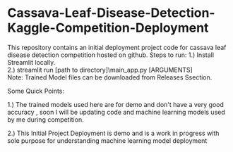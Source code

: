 # Cassava-Leaf-Disease-Detection-Kaggle-Competition-Deployment
This repository contains an initial deployment project code for cassava leaf disease detection competition hosted on github.
Steps to run:
1.) Install Streamlit locally.<br>
2.) streamlit run [path to directory]\main_app.py [ARGUMENTS]<br>
Note: Trained Model files can be downloaded from Releases Ssection.<br>

Some Quick Points:<br>
<p>1.) The trained models used here are for demo and don't have a very good accuracy , soon I will be updating code and machine learning models used by me during competition.</p>
<p>2.) This Initial Project Deployment is demo and is a work in progress with sole purpose for understanding machine learning model deployment</p>


